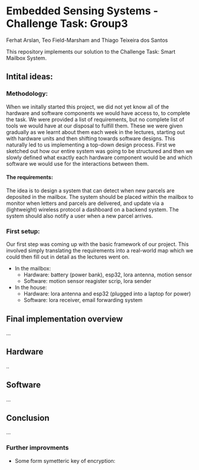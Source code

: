 # Embedded Sensing Systems - Challenge Task: Group3
Ferhat Arslan, Teo Field-Marsham and Thiago Teixeira dos Santos

This repository implements our solution to the Challenge Task: Smart Mailbox System. 

## Intital ideas:

### Methodology: 

When we initally started this project, we did not yet know all of the hardware and software components we would have access to, to complete the task. We were provided a list of requirements, but no complete list of tools we would have at our disposal to fulfill them. These we were given gradually as we learnt about them each week in the lectures, starting out with hardware units and then shifting towards software designs. This naturally led to us implementing a top-down design process. First we sketched out how our entire system was going to be structured and then we slowly defined what exactly each hardware component would be and which software we would use for the interactions between them. 

#### The requirements: 
The idea is to design a system that can detect when new parcels are deposited in the mailbox. The system should be placed within the mailbox to monitor when letters and parcels are delivered, and update via a (lightweight) wireless protocol a dashboard on a backend system. The system should also notify a user when a new parcel arrives.

### First setup:

Our first step was coming up with the basic framework of our project. This involved simply translating the requirements into a real-world map which we could then fill out in detail as the lectures went on. 

- In the mailbox: 
    - Hardware: battery (power bank), esp32, lora antenna, motion sensor
    - Software: motion sensor reagister scrip, lora sender
- In the house: 
    - Hardware: lora antenna and esp32 (plugged into a laptop for power)
    - Software: lora receiver, email forwarding system

## Final implementation overview

...

## Hardware

..

## Software

...

## Conclusion

...

### Further improvments

- Some form symetteric key of encryption:
